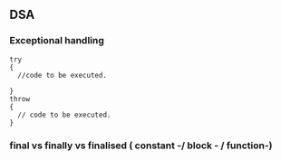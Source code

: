 ## DSA
### Exceptional handling
```
try
{
  //code to be executed.

}
throw
{
  // code to be executed.
}
```
### final vs finally vs finalised ( constant -/ block - / function-)

